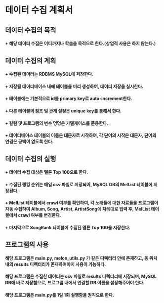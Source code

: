 # 데이터 수집 계획서

## 데이터 수집의 목적
#### + 해당 데이터 수집은 어디까지나 학습을 목적으로 한다.(상업적 사용은 하지 않는다.)

## 데이터 수집의 계획 
#### +  수집된 데이터는 RDBMS MySQL에 저장한다.
#### +  저장될 데이터베이스 내에 테이블을 미리 생성하여, 데이터 저장을 실시한다.
#### +  테이블에는 기본적으로 id를 primary key로 auto-increment한다.
#### +  다른 테이블의 참조 및 관계 설정은 unique key를 통해서 한다.
#### +  칼럼 및 프로그램의 변수 명명은 카멜케이스를 준용한다.
#### +  데이터베이스 테이블의 이름은 대문자로 시작하여, 각 단어의 시작은 대문자, 단어의 연결은 공백이 없도록 한다.

## 데이터 수집의 실행 
#### +  데이터 수집 대상은 멜론 Top 100으로 한다.
#### +  수집된 랭킹 순위는 매일 csv 파일로 저장되어, MySQL DB의 MelList 테이블에 저장된다.
#### +  MelList 테이블에서 crawl 여부를 확인하여, 각 노래들에 대한 자료들을 프로그램이 자동 수집하여 Album, Song, Artist, ArtistSong에 차례대로 입력 후, MelList 테이블에서 crawl 여부를 변경한다.
#### +  마지막으로 SongRank 테이블에 수집된 멜론 Top 100을 저장한다.

## 프로그램의 사용
#### 해당 프로그램은 main.py, melon_utils.py 가 같은 디렉터리 안에 존재하고, 동 위치 내의 results 디렉터리가 존재하여야지 사용이 가능하다.
#### 해당 프로그램은 수집한 데이터는 csv 파일로 results 디렉터리에 저장되며, MySQL DB에 바로 저장함으로, 프로그램 내에서 연결할 DB 이름을 설정해주어야 한다.
#### 해당 프로그램은 main.py를 1일 1회 실행함을 원칙으로 한다.